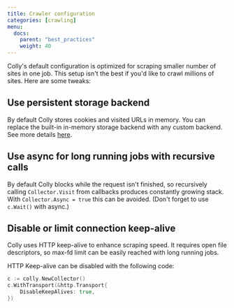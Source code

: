 ```yaml
---
title: Crawler configuration
categories: [crawling]
menu:
  docs:
    parent: "best_practices"
    weight: 40
---
```


Colly's default configuration is optimized for scraping smaller number of sites in one job. This setup isn't the best if you'd like to crawl millions of sites. Here are some tweaks:


## Use persistent storage backend

By default Colly stores cookies and visited URLs in memory. You can replace the built-in in-memory storage backend with any custom backend. See more details [here](https://godoc.org/github.com/gocolly/colly/v2/storage).


## Use async for long running jobs with recursive calls

By default Colly blocks while the request isn't finished, so recursively calling `Collector.Visit` from callbacks produces constantly growing stack. With `Collector.Async = true` this can be avoided.
(Don't forget to use `c.Wait()` with async.)

## Disable or limit connection keep-alive

Colly uses HTTP keep-alive to enhance scraping speed. It requires open file descriptors, so max-fd limit can be easily reached with long running jobs.

HTTP Keep-alive can be disabled with the following code:

```go
c := colly.NewCollector()
c.WithTransport(&http.Transport{
    DisableKeepAlives: true,
})
```
